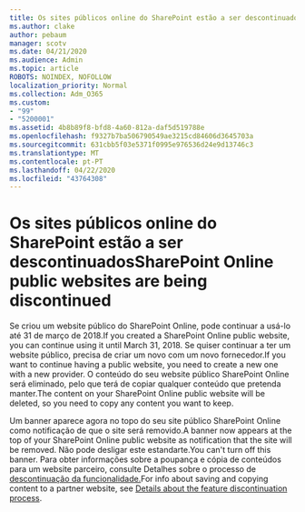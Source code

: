 ```yaml
---
title: Os sites públicos online do SharePoint estão a ser descontinuados
ms.author: clake
author: pebaum
manager: scotv
ms.date: 04/21/2020
ms.audience: Admin
ms.topic: article
ROBOTS: NOINDEX, NOFOLLOW
localization_priority: Normal
ms.collection: Adm_O365
ms.custom:
- "99"
- "5200001"
ms.assetid: 4b8b89f8-bfd8-4a60-812a-daf5d519788e
ms.openlocfilehash: f9327b7ba506790549ae3215cd84606d3645703a
ms.sourcegitcommit: 631cbb5f03e5371f0995e976536d24e9d13746c3
ms.translationtype: MT
ms.contentlocale: pt-PT
ms.lasthandoff: 04/22/2020
ms.locfileid: "43764308"
---
```

# <a name="sharepoint-online-public-websites-are-being-discontinued"></a><span data-ttu-id="8eff4-102">Os sites públicos online do SharePoint estão a ser descontinuados</span><span class="sxs-lookup"><span data-stu-id="8eff4-102">SharePoint Online public websites are being discontinued</span></span>

<span data-ttu-id="8eff4-103">Se criou um website público do SharePoint Online, pode continuar a usá-lo até 31 de março de 2018.</span><span class="sxs-lookup"><span data-stu-id="8eff4-103">If you created a SharePoint Online public website, you can continue using it until March 31, 2018.</span></span> <span data-ttu-id="8eff4-104">Se quiser continuar a ter um website público, precisa de criar um novo com um novo fornecedor.</span><span class="sxs-lookup"><span data-stu-id="8eff4-104">If you want to continue having a public website, you need to create a new one with a new provider.</span></span> <span data-ttu-id="8eff4-105">O conteúdo do seu website público SharePoint Online será eliminado, pelo que terá de copiar qualquer conteúdo que pretenda manter.</span><span class="sxs-lookup"><span data-stu-id="8eff4-105">The content on your SharePoint Online public website will be deleted, so you need to copy any content you want to keep.</span></span>
  
<span data-ttu-id="8eff4-106">Um banner aparece agora no topo do seu site público SharePoint Online como notificação de que o site será removido.</span><span class="sxs-lookup"><span data-stu-id="8eff4-106">A banner now appears at the top of your SharePoint Online public website as notification that the site will be removed.</span></span> <span data-ttu-id="8eff4-107">Não pode desligar este estandarte.</span><span class="sxs-lookup"><span data-stu-id="8eff4-107">You can't turn off this banner.</span></span> <span data-ttu-id="8eff4-108">Para obter informações sobre a poupança e cópia de conteúdos para um website parceiro, consulte Detalhes sobre o processo de [descontinuação da funcionalidade.](https://go.microsoft.com/fwlink/?linkid=866980)</span><span class="sxs-lookup"><span data-stu-id="8eff4-108">For info about saving and copying content to a partner website, see [Details about the feature discontinuation process](https://go.microsoft.com/fwlink/?linkid=866980).</span></span>
  